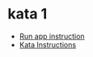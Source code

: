 kata 1
===

* [Run app instruction](../README.md#instructions-for-any-kata)
* [Kata Instructions](../kata1.md)
